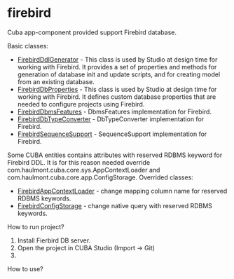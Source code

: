 # firebird
Cuba app-component provided support Firebird database.

Basic classes:
* [FirebirdDdlGenerator](https://github.com/comru/firebird/blob/master/modules/core/src/com/haulmont/studio/db/firebird/FirebirdDdlGenerator.groovy) - This class is used by Studio at design time for working with Firebird. It provides a set of properties and methods for generation of database init and update scripts, and for creating model from an existing database.
* [FirebirdDbProperties](https://github.com/comru/firebird/blob/master/modules/core/src/com/haulmont/studio/db/firebird/FirebirdDbProperties.groovy) - This class is used by Studio at design time for working with Firebird. It defines custom database properties that are needed to configure projects using Firebird.
* [FirebirdDbmsFeatures](https://github.com/comru/firebird/blob/master/modules/core/src/com/haulmont/cuba/core/sys/persistence/FirebirdDbmsFeatures.java) - DbmsFeatures implementation for Firebird.
* [FirebirdDbTypeConverter](https://github.com/comru/firebird/blob/master/modules/core/src/com/haulmont/cuba/core/sys/persistence/FirebirdDbTypeConverter.java) - DbTypeConverter implementation for Firebird.
* [FirebirdSequenceSupport](https://github.com/comru/firebird/blob/master/modules/core/src/com/haulmont/cuba/core/sys/persistence/FirebirdSequenceSupport.java) - SequenceSupport implementation for Firebird.

Some CUBA entities contains attributes with reserved RDBMS keyword for Firebird DDL. It is for this reason needed override com.haulmont.cuba.core.sys.AppContextLoader and com.haulmont.cuba.core.app.ConfigStorage. Overrided classes:

* [FirebirdAppContextLoader](https://github.com/comru/firebird/blob/master/modules/core/src/com/company/firebird4/core/FirebirdAppContextLoader.java) - change mapping column name for reserved RDBMS keywords.
* [FirebirdConfigStorage](https://github.com/comru/firebird/blob/master/modules/core/src/com/company/firebird4/core/FirebirdConfigStorage.java) - change native query with reserved RDBMS keywords.

How to run project?
1. Install Fierbird DB server.
2. Open the project in CUBA Studio (Import -> Git)
3. 

How to use?


